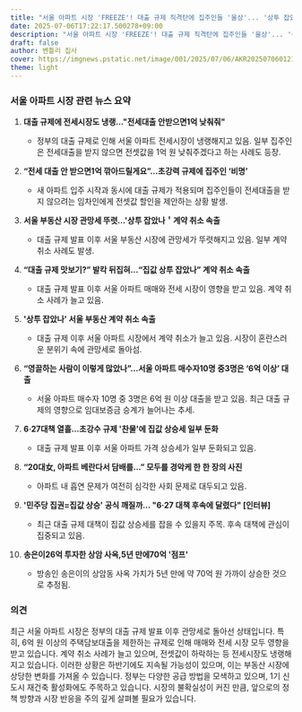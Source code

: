 ```yaml
---
title: "서울 아파트 시장 'FREEZE'! 대출 규제 직격탄에 집주인들 '울상'... '상투 잡았나' 계약 취소 속출!"
date: 2025-07-06T17:22:17.500278+09:00
description: "서울 아파트 시장 'FREEZE'! 대출 규제 직격탄에 집주인들 '울상'... '상투 잡았나' 계약 취소 속출!"
draft: false
author: 벤틀리 집사
cover: https://imgnews.pstatic.net/image/001/2025/07/06/AKR20250706012100003_01_i_P4_20250706091814175.jpg
theme: light
---
```


### 서울 아파트 시장 관련 뉴스 요약

1. **대출 규제에 전세시장도 냉랭…"전세대출 안받으면1억 낮춰줘"**
   - 정부의 대출 규제로 인해 서울 아파트 전세시장이 냉랭해지고 있음. 일부 집주인은 전세대출을 받지 않으면 전셋값을 1억 원 낮춰주겠다고 하는 사례도 등장.

2. **“전세 대출 안 받으면1억 깎아드릴게요”…초강력 규제에 집주인 ‘비명’**
   - 새 아파트 입주 시작과 동시에 대출 규제가 적용되며 집주인들이 전세대출을 받지 않으려는 임차인에게 전셋값 할인을 제안하는 상황 발생.

3. **서울 부동산 시장 관망세 뚜렷…'상투 잡았나＇계약 취소 속출**
   - 대출 규제 발표 이후 서울 부동산 시장에 관망세가 뚜렷해지고 있음. 일부 계약 취소 사례도 발생.

4. **“대출 규제 맛보기?” 발칵 뒤집혀…“집값 상투 잡았나” 계약 취소 속출**
   - 대출 규제 발표 이후 서울 아파트 매매와 전세 시장이 영향을 받고 있음. 계약 취소 사례가 늘고 있음.

5. **'상투 잡았나' 서울 부동산 계약 취소 속출**
   - 대출 규제 이후 서울 아파트 시장에서 계약 취소가 늘고 있음. 시장이 혼란스러운 분위기 속에 관망세로 돌아섬.

6. **“영끌하는 사람이 이렇게 많았나”…서울 아파트 매수자10명 중3명은 ‘6억 이상’ 대출**
   - 서울 아파트 매수자 10명 중 3명은 6억 원 이상 대출을 받고 있음. 최근 대출 규제의 영향으로 임대보증금 승계가 늘어나는 추세.

7. **6·27대책 열흘…초강수 규제 '찬물'에 집값 상승세 일부 둔화**
   - 대출 규제 발표 이후 서울 아파트 가격 상승세가 일부 둔화되고 있음.

8. **“20대女, 아파트 베란다서 담배를…” 모두를 경악케 한 한 장의 사진**
   - 아파트 내 흡연 문제가 여전히 심각한 사회 문제로 대두되고 있음.

9. **'민주당 집권=집값 상승' 공식 깨질까… "6·27 대책 후속에 달렸다" [인터뷰]**
   - 최근 대출 규제 대책이 집값 상승세를 잡을 수 있을지 주목. 후속 대책에 관심이 집중되고 있음.

10. **송은이26억 투자한 상암 사옥,5년 만에70억 '점프'**
    - 방송인 송은이의 상암동 사옥 가치가 5년 만에 약 70억 원 가까이 상승한 것으로 추정됨.

### 의견

최근 서울 아파트 시장은 정부의 대출 규제 발표 이후 관망세로 돌아선 상태입니다. 특히, 6억 원 이상의 주택담보대출을 제한하는 규제로 인해 매매와 전세 시장 모두 영향을 받고 있습니다. 계약 취소 사례가 늘고 있으며, 전셋값이 하락하는 등 전세시장도 냉랭해지고 있습니다. 이러한 상황은 하반기에도 지속될 가능성이 있으며, 이는 부동산 시장에 상당한 변화를 가져올 수 있습니다. 정부는 다양한 공급 방법을 모색하고 있으며, 1기 신도시 재건축 활성화에도 주목하고 있습니다. 시장의 불확실성이 커진 만큼, 앞으로의 정책 방향과 시장 반응을 주의 깊게 살펴볼 필요가 있습니다.